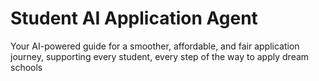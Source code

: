 # Student AI Application Agent
 Your AI-powered guide for a smoother, affordable, and fair application journey, supporting every student, every step of the way to apply dream schools
